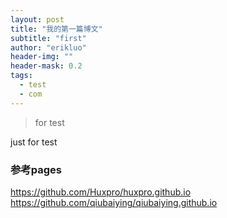 ```yaml
---
layout: post
title: "我的第一篇博文"
subtitle: "first"
author: "erikluo"
header-img: ""
header-mask: 0.2
tags:
  - test
  - com
---
```


> for test

just for test

### 参考pages
https://github.com/Huxpro/huxpro.github.io
https://github.com/qiubaiying/qiubaiying.github.io
